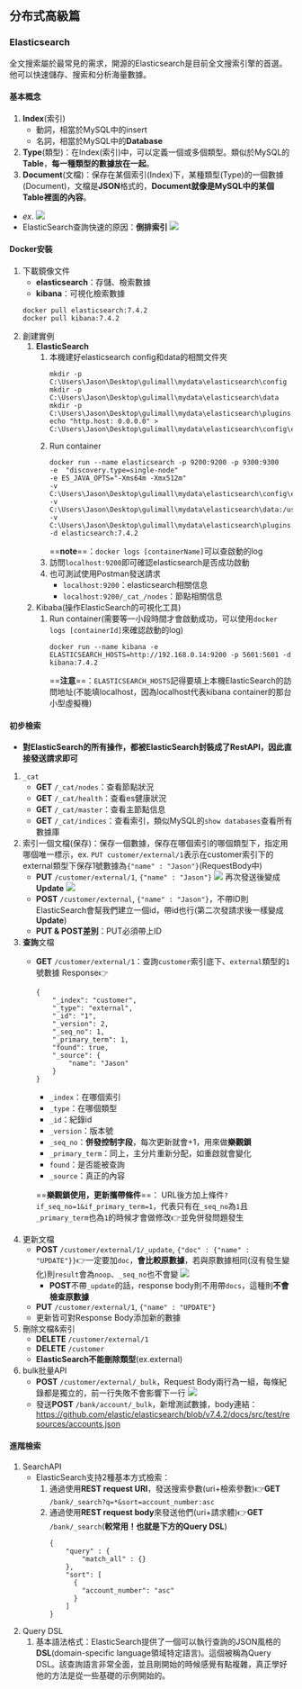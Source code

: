 ## 分布式高級篇

### Elasticsearch
全文搜索屬於最常見的需求，開源的Elasticsearch是目前全文搜索引擎的首選。他可以快速儲存、搜索和分析海量數據。

#### 基本概念
1. **Index**(索引)
    * 動詞，相當於MySQL中的insert
    * 名詞，相當於MySQL中的**Database**
2. **Type**(類型)：在Index(索引)中，可以定義一個或多個類型。類似於MySQL的**Table**，**每一種類型的數據放在一起**。
3. **Document**(文檔)：保存在某個索引(Index)下，某種類型(Type)的一個數據(Document)，文檔是**JSON**格式的，**Document就像是MySQL中的某個Table裡面的內容**。
* *ex*.
  ![](https://i.imgur.com/xkRoQ3s.png)
* ElasticSearch查詢快速的原因：**倒排索引**
  ![](https://i.imgur.com/PYGdCVG.png)

#### Docker安裝
1. 下載鏡像文件
    * **elasticsearch**：存儲、檢索數據
    * **kibana**：可視化檢索數據
    ```
    docker pull elasticsearch:7.4.2
    docker pull kibana:7.4.2
    ```
2. 創建實例
    1. **ElasticSearch**
        1. 本機建好elasticsearch config和data的相關文件夾
            ```
            mkdir -p C:\Users\Jason\Desktop\gulimall\mydata\elasticsearch\config
            mkdir -p C:\Users\Jason\Desktop\gulimall\mydata\elasticsearch\data
            mkdir -p C:\Users\Jason\Desktop\gulimall\mydata\elasticsearch\plugins
            echo "http.host: 0.0.0.0" > C:\Users\Jason\Desktop\gulimall\mydata\elasticsearch\config\elasticsearch.yml
            ```
        2. Run container
            ```
            docker run --name elasticsearch -p 9200:9200 -p 9300:9300 
            -e  "discovery.type=single-node" 
            -e ES_JAVA_OPTS="-Xms64m -Xmx512m" 
            -v C:\Users\Jason\Desktop\gulimall\mydata\elasticsearch\config\elasticsearch.yml:/usr/share/elasticsearch/config/elasticsearch.yml
            -v C:\Users\Jason\Desktop\gulimall\mydata\elasticsearch\data:/usr/share/elasticsearch/data 
            -v C:\Users\Jason\Desktop\gulimall\mydata\elasticsearch\plugins:/usr/share/elasticsearch/plugins
            -d elasticsearch:7.4.2
            ```
           ==**note**==：`docker logs [containerName]`可以查啟動的log
        3. 訪問`localhost:9200`即可確認elasticsearch是否成功啟動
        4. 也可測試使用Postman發送請求
            * `localhost:9200`：elasticsearch相關信息
            * `localhost:9200/_cat_/nodes`：節點相關信息
    2. Kibaba(操作ElasticSearch的可視化工具)
        1. Run container(需要等一小段時間才會啟動成功，可以使用`docker logs [containerId]`來確認啟動的log)
            ```
            docker run --name kibana -e ELASTICSEARCH_HOSTS=http://192.168.0.14:9200 -p 5601:5601 -d kibana:7.4.2
            ```
           ==**注意**==：`ELASTICSEARCH_HOSTS`記得要填上本機ElasticSearch的訪問地址(不能填localhost，因為localhost代表kibana container的那台小型虛擬機)

#### 初步檢索
* **對ElasticSearch的所有操作，都被ElasticSearch封裝成了RestAPI，因此直接發送請求即可**
1. `_cat`
    * **GET** `/_cat/nodes`：查看節點狀況
    * **GET** `/_cat/health`：查看es健康狀況
    * **GET** `/_cat/master`：查看主節點信息
    * **GET** `/_cat/indices`：查看索引，類似MySQL的`show databases`查看所有數據庫
2. 索引一個文檔(保存)：保存一個數據，保存在哪個索引的哪個類型下，指定用哪個唯一標示，ex. `PUT customer/external/1`表示在customer索引下的external類型下保存1號數據為`{"name" : "Jason"}`(RequestBody中)
    * **PUT** `/customer/external/1`, `{"name" : "Jason"}`
      ![](https://i.imgur.com/9jP5WFU.png)
      再次發送後變成**Update**
      ![](https://i.imgur.com/OlMkYSL.png)
    * **POST** `/customer/external`, `{"name" : "Jason"}`，不帶ID則ElasticSearch會幫我們建立一個id，帶id也行(第二次發請求後一樣變成**Update**)
    * **PUT & POST差別**：PUT必須帶上ID
3. **查詢**文檔
    * **GET** `/customer/external/1`：查詢`customer`索引底下、`external`類型的`1`號數據
      Response:point_right:
        ```json=
        {
            "_index": "customer",
            "_type": "external",
            "_id": "1",
            "_version": 2,
            "_seq_no": 1,
            "_primary_term": 1,
            "found": true,
            "_source": {
                "name": "Jason"
            }
        }
        ```
        * `_index`：在哪個索引
        * `_type`：在哪個類型
        * `_id`：紀錄id
        * `_version`：版本號
        * `_seq_no`：**併發控制字段**，每次更新就會+1，用來做**樂觀鎖**
        * `_primary_term`：同上，主分片重新分配，如重啟就會變化
        * `found`：是否能被查詢
        * `_source`：真正的內容

      ==**樂觀鎖使用，更新攜帶條件**==： URL後方加上條件`?if_seq_no=1&if_primary_term=1`，代表只有在`_seq_no`為`1`且`_primary_term`也為`1`的時候才會做修改:point_right:並免併發問題發生
4. 更新文檔
    * **POST** `/customer/external/1/_update`, `{"doc" : {"name" : "UPDATE"}}`:point_right:一定要加`doc`，**會比較原數據**，若與原數據相同(沒有發生變化)則`result`會為`noop`、`_seq_no`也不會變
      ![](https://i.imgur.com/LXS4fWk.png)
        * **POST**不帶`_update`的話，response body則不用帶`docs`，這種則**不會檢查原數據**
    * **PUT** `/customer/external/1`, `{"name" : "UPDATE"}`
    * 更新皆可對Response Body添加新的數據
5. 刪除文檔&索引
    * **DELETE** `/customer/external/1`
    * **DELETE** `/customer`
    * **ElasticSearch不能刪除類型**(ex.external)
6. bulk批量API
    * **POST** `/customer/external/_bulk`，Request Body兩行為一組，每條紀錄都是獨立的，前一行失敗不會影響下一行
      ![](https://i.imgur.com/I5iGU1H.png)
    * 發送**POST** `/bank/account/_bulk`，新增測試數據，body連結：https://github.com/elastic/elasticsearch/blob/v7.4.2/docs/src/test/resources/accounts.json

#### 進階檢索
1. SearchAPI
    * ElasticSearch支持2種基本方式檢索：
        1. 通過使用**REST request URI**，發送搜索參數(uri+檢索參數):point_right:**GET** `/bank/_search?q=*&sort=account_number:asc`
        2. 通過使用**REST request body**來發送他們(uri+請求體):point_right:**GET** `/bank/_search`(**較常用！也就是下方的Query DSL**)
            ```
            {
                "query" : {
                    "match_all" : {}
                },
                "sort": [
                  {
                    "account_number": "asc"
                  }
                ]
            }
            ```
2. Query DSL
    1. 基本語法格式：ElasticSearch提供了一個可以執行查詢的JSON風格的**DSL**(domain-specific language領域特定語言)。這個被稱為Query DSL。該查詢語言非常全面，並且剛開始的時候感覺有點複雜，真正學好他的方法是從一些基礎的示例開始的。






